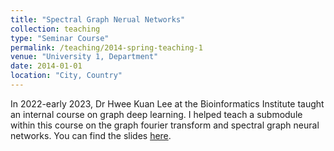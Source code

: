 ```yaml
---
title: "Spectral Graph Nerual Networks"
collection: teaching
type: "Seminar Course"
permalink: /teaching/2014-spring-teaching-1
venue: "University 1, Department"
date: 2014-01-01
location: "City, Country"
---
```

In 2022-early 2023, Dr Hwee Kuan Lee at the Bioinformatics Institute taught an internal course on graph deep learning. I helped teach a submodule within this course on the graph fourier transform and spectral graph neural networks. You can find the slides [here](/files/SpectralGraphNeuralNets_Jan2023.pdf).  

